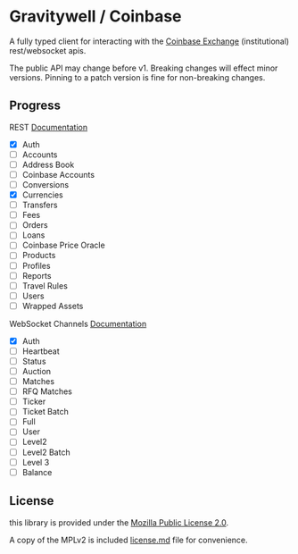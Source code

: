 # Gravitywell / Coinbase

A fully typed client for interacting with the
[Coinbase Exchange](https://www.coinbase.com/developer-platform/products/exchange-api)
(institutional) rest/websocket apis.

The public API may change before v1. Breaking changes will effect minor versions. Pinning to a patch
version is fine for non-breaking changes.

## Progress

REST [Documentation](https://docs.cdp.coinbase.com/exchange/reference/)

- [x] Auth
- [ ] Accounts
- [ ] Address Book
- [ ] Coinbase Accounts
- [ ] Conversions
- [x] Currencies
- [ ] Transfers
- [ ] Fees
- [ ] Orders
- [ ] Loans
- [ ] Coinbase Price Oracle
- [ ] Products
- [ ] Profiles
- [ ] Reports
- [ ] Travel Rules
- [ ] Users
- [ ] Wrapped Assets

WebSocket Channels [Documentation](https://docs.cdp.coinbase.com/exchange/docs/websocket-channels/)

- [x] Auth
- [ ] Heartbeat
- [ ] Status
- [ ] Auction
- [ ] Matches
- [ ] RFQ Matches
- [ ] Ticker
- [ ] Ticket Batch
- [ ] Full
- [ ] User
- [ ] Level2
- [ ] Level2 Batch
- [ ] Level 3
- [ ] Balance

## License

this library is provided under the [Mozilla Public License 2.0](https://mozilla.org/MPL/2.0/).

A copy of the MPLv2 is included [license.md](/license.md) file for convenience.
